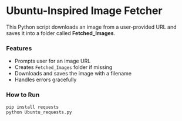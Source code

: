 
# Ubuntu-Inspired Image Fetcher 

This Python script downloads an image from a user-provided URL and saves it into a folder called **Fetched\_Images**.

### Features

* Prompts user for an image URL
* Creates `Fetched_Images` folder if missing
* Downloads and saves the image with a filename
* Handles errors gracefully

### How to Run

```bash
pip install requests
python Ubuntu_requests.py

